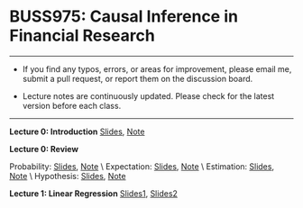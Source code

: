 # BUSS975: Causal Inference in Financial Research

---

- If you find any typos, errors, or areas for improvement, please email me, submit a pull request, or report them on the discussion board.

- Lecture notes are continuously updated. Please check for the latest version before each class.

---


**Lecture 0: Introduction**
[Slides](https://github.com/chung-jiwoong/BUSS975-Slides/blob/main/notes/00_Introduction/00_Introduction.pdf),
[Note](https://github.com/chung-jiwoong/BUSS975-Slides/blob/main/notes/00_Introduction/Intro.pdf)


**Lecture 0: Review**

Probability: [Slides](https://github.com/chung-jiwoong/BUSS975-Slides/blob/main/notes/00_Review/00_review_A.pdf), [Note](https://github.com/chung-jiwoong/BUSS975-Slides/blob/main/notes/00_Review/review_A.pdf) \ 
Expectation: [Slides](https://github.com/chung-jiwoong/BUSS975-Slides/blob/main/notes/00_Review/00_review_B.pdf), [Note](https://github.com/chung-jiwoong/BUSS975-Slides/blob/main/notes/00_Review/review_B.pdf) \ 
Estimation: [Slides](https://github.com/chung-jiwoong/BUSS975-Slides/blob/main/notes/00_Review/00_review_C.pdf), [Note](https://github.com/chung-jiwoong/BUSS975-Slides/blob/main/notes/00_Review/review_C.pdf)  \ 
Hypothesis: [Slides](https://github.com/chung-jiwoong/BUSS975-Slides/blob/main/notes/00_Review/00_review_D.pdf), [Note](https://github.com/chung-jiwoong/BUSS975-Slides/blob/main/notes/00_Review/review_D.pdf)
    

**Lecture 1: Linear Regression**
[Slides1](https://github.com/chung-jiwoong/BUSS975-Slides/blob/main/notes/01_Regression/01_linear_regression1.pdf), 
[Slides2](https://github.com/chung-jiwoong/BUSS975-Slides/blob/main/notes/01_Regression/01_linear_regression2.pdf)